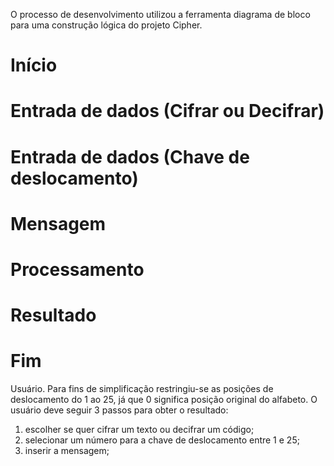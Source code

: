 ﻿O processo de desenvolvimento utilizou a ferramenta diagrama de bloco para uma construção lógica do projeto Cipher.

# Início
# Entrada de dados (Cifrar ou Decifrar)
# Entrada de dados (Chave de deslocamento)
# Mensagem
# Processamento
# Resultado
# Fim


Usuário.
Para fins de simplificação restringiu-se as posições de deslocamento do 1 ao 25, já que 0 significa posição original do alfabeto.
O usuário deve seguir 3 passos para obter o resultado:
1) escolher se quer cifrar um texto ou decifrar um código;
2) selecionar um número para a chave de deslocamento entre 1 e 25;
3) inserir a mensagem;